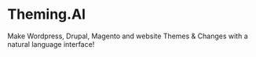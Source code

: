 # Theming.AI
Make Wordpress, Drupal, Magento and website Themes &amp; Changes with a natural language interface!
